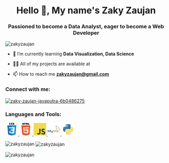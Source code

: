 <h1 align="center">Hello 👋, My name's Zaky Zaujan</h1>
<h3 align="center">Passioned to become a Data Analyst, eager to become a Web Developer</h3>

<p align="left"> <img src="https://komarev.com/ghpvc/?username=zakyzaujan&label=Profile%20views&color=0e75b6&style=flat" alt="zakyzaujan" /> </p>

- 🌱 I’m currently learning **Data Visualization, Data Science**

- 👨‍💻 All of my projects are available at [](zakyzaujan.my.id)

- 📫 How to reach me **zakyzaujan@gmail.com**

<h3 align="left">Connect with me:</h3>
<p align="left">
<a href="https://linkedin.com/in/zaky-zaujan-jayaputra-6b0486275" target="blank"><img align="center" src="https://raw.githubusercontent.com/rahuldkjain/github-profile-readme-generator/master/src/images/icons/Social/linked-in-alt.svg" alt="zaky-zaujan-jayaputra-6b0486275" height="30" width="40" /></a>
</p>

<h3 align="left">Languages and Tools:</h3>
<p align="left"> <a href="https://www.w3schools.com/css/" target="_blank" rel="noreferrer"> <img src="https://raw.githubusercontent.com/devicons/devicon/master/icons/css3/css3-original-wordmark.svg" alt="css3" width="40" height="40"/> </a> <a href="https://www.w3.org/html/" target="_blank" rel="noreferrer"> <img src="https://raw.githubusercontent.com/devicons/devicon/master/icons/html5/html5-original-wordmark.svg" alt="html5" width="40" height="40"/> </a> <a href="https://developer.mozilla.org/en-US/docs/Web/JavaScript" target="_blank" rel="noreferrer"> <img src="https://raw.githubusercontent.com/devicons/devicon/master/icons/javascript/javascript-original.svg" alt="javascript" width="40" height="40"/> </a> <a href="https://www.mysql.com/" target="_blank" rel="noreferrer"> <img src="https://raw.githubusercontent.com/devicons/devicon/master/icons/mysql/mysql-original-wordmark.svg" alt="mysql" width="40" height="40"/> </a> <a href="https://www.python.org" target="_blank" rel="noreferrer"> <img src="https://raw.githubusercontent.com/devicons/devicon/master/icons/python/python-original.svg" alt="python" width="40" height="40"/> </a> </p>

<p><img align="left" src="https://github-readme-stats.vercel.app/api/top-langs?username=zakyzaujan&show_icons=true&locale=en&layout=compact" alt="zakyzaujan" /></p>

<p>&nbsp;<img align="center" src="https://github-readme-stats.vercel.app/api?username=zakyzaujan&show_icons=true&locale=en" alt="zakyzaujan" /></p>

<p><img align="center" src="https://github-readme-streak-stats.herokuapp.com/?user=zakyzaujan&" alt="zakyzaujan" /></p>
